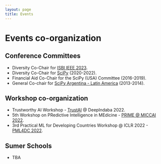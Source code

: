 ```yaml
---
layout: page
title: Events
---
```


# Events co-organization 

## Conference Committees

* Diversity Co-Chair for [ISBI IEEE 2023](https://2023.biomedicalimaging.org/en/ORGANIZING-COMMITTEE.html).
* Diversity Co-Chair for [SciPy](https://www.scipy2022.scipy.org/organizers) (2020-2022).
* Financial Aid Co-Chair for the SciPy (USA) Committee (2016-2019).
* General Co-chair for [SciPy Argentina - Latin America](https://www.scipy.lat/es/scipycon.html) (2013-2014).


## Workshop co-organization

* Trustworthy AI Workshop - [TrustAI](https://trustaideepindaba.github.io/) @ DeepIndaba 2022.
* 5th Workshop on PRedictive Intelligence in MEdicine - [PRIME @ MICCAI 2022](https://basira-lab.com/prime-miccai-2022/).
* 3rd Practical ML for Developing Countries Workshop @ ICLR 2022 - [PML4DC 2022](https://pml4dc.github.io/iclr2022/organizers.html).

## Sumer Schools

* TBA
